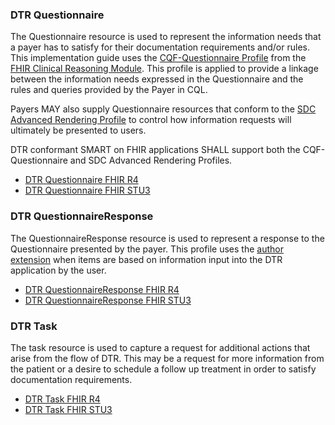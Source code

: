 ### DTR Questionnaire
The Questionnaire resource is used to represent the information needs that a payer has to satisfy for their documentation requirements and/or rules. This implementation guide uses the
[CQF-Questionnaire Profile](http://hl7.org/fhir/R4/cqf-questionnaire.html) from the [FHIR Clinical Reasoning Module](http://hl7.org/fhir/R4/clinicalreasoning-module.html). This profile is applied to provide a linkage between the information needs expressed in the Questionnaire and the rules and queries provided by the Payer in CQL.

Payers MAY also supply Questionnaire resources that conform to the [SDC Advanced Rendering Profile](http://build.fhir.org/ig/HL7/sdc/sdc-questionnaire-render.html) to control how information requests will ultimately be presented to users.

DTR conformant SMART on FHIR applications SHALL support both the CQF-Questionnaire and SDC Advanced Rendering Profiles.

* [DTR Questionnaire FHIR R4](dtr-questionnaire-r4.html)
* [DTR Questionnaire FHIR STU3](STU3/dtr-questionnaire-stu3.html)

### DTR QuestionnaireResponse
The QuestionnaireResponse resource is used to represent a response to the Questionnaire presented by the payer. This profile uses the [author extension](http://www.hl7.org/implement/standards/fhir/extension-questionnaireresponse-author.html) when items are based on information input into the DTR application by the user.

* [DTR QuestionnaireResponse FHIR R4](dtr-questionnaireresponse-r4.html)
* [DTR QuestionnaireResponse FHIR STU3](STU3/dtr-questionnaireresponse-stu3.html)

### DTR Task
The task resource is used to capture a request for additional actions that arise from the flow of DTR. This may be a request for more information from the patient or a desire to schedule a follow up treatment in order to satisfy documentation requirements.

* [DTR Task FHIR R4](dtr-task-r4.html)
* [DTR Task FHIR STU3](STU3/dtr-task-stu3.html)